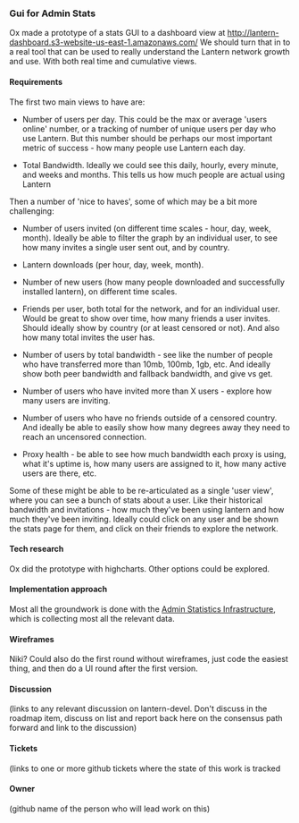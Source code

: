 ### Gui for Admin Stats 

Ox made a prototype of a stats GUI to a dashboard view at http://lantern-dashboard.s3-website-us-east-1.amazonaws.com/
We should turn that in to a real tool that can be used to really understand the Lantern network growth and use. With
both real time and cumulative views.


#### Requirements
The first two main views to have are:

* Number of users per day. This could be the max or average 'users online' number, or a tracking of number of unique
users per day who use Lantern. But this number should be perhaps our most important metric of success - how many people
use Lantern each day.

* Total Bandwidth. Ideally we could see this daily, hourly, every minute, and weeks and months. This tells us how much
people are actual using Lantern

Then a number of 'nice to haves', some of which may be a bit more challenging:

* Number of users invited (on different time scales - hour, day, week, month). Ideally be able to filter the graph by
an individual user, to see how many invites a single user sent out, and by country.

* Lantern downloads (per hour, day, week, month).

* Number of new users (how many people downloaded and successfully installed lantern), on different time scales.

* Friends per user, both total for the network, and for an individual user. Would be great to show over time, how many
friends a user invites. Should ideally show by country (or at least censored or not). And also how many total invites
the user has. 

* Number of users by total bandwidth - see like the number of people who have transferred more than 10mb, 100mb, 1gb, etc. 
And ideally show both peer bandwidth and fallback bandwidth, and give vs get.

* Number of users who have invited more than X users - explore how many users are inviting.

* Number of users who have no friends outside of a censored country. And ideally be able to easily show how many degrees 
away they need to reach an uncensored connection.

* Proxy health - be able to see how much bandwidth each proxy is using, what it's uptime is, how many users are assigned
to it, how many active users are there, etc.

Some of these might be able to be re-articulated as a single 'user view', where you can see a bunch of stats about a user.
Like their historical bandwidth and invitations - how much they've been using lantern and how much they've been inviting.
Ideally could click on any user and be shown the stats page for them, and click on their friends to explore the network.


#### Tech research

Ox did the prototype with highcharts. Other options could be explored.

#### Implementation approach

Most all the groundwork is done with the [Admin Statistics Infrastructure](stats-infra.md), which is collecting
most all the relevant data.

#### Wireframes
Niki? Could also do the first round without wireframes, just code the easiest thing, and then do a UI round after
the first version.


#### Discussion
(links to any relevant discussion on lantern-devel. Don't discuss in the roadmap item, discuss on list and
report back here on the consensus path forward and link to the discussion)

#### Tickets
(links to one or more github tickets where the state of this work is tracked

#### Owner
(github name of the person who will lead work on this)
